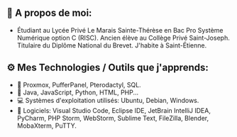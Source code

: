 ## 🎩 A propos de moi:
- Étudiant au Lycée Privé Le Marais Sainte-Thérèse en Bac Pro Système Numérique option C (RISC). Ancien élève au Collège Privé Saint-Joseph. Titulaire du Diplôme National du Brevet. J'habite à Saint-Étienne.

## ⚙️ Mes Technologies / Outils que j'apprends:
- 💾 Proxmox, PufferPanel, Pterodactyl, SQL.
- 📃 Java, JavaScript, Python, HTML, PHP...
- 💻 Systèmes d'exploitation utilisés: Ubuntu, Debian, Windows.
- 🔨 Logiciels: Visual Studio Code, Eclipse IDE, JetBrain IntelliJ IDEA, PyCharm, PHP Storm, WebStorm, Sublime Text, FileZilla, Blender, MobaXterm, PuTTY.
